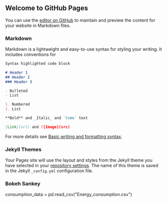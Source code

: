 ## Welcome to GitHub Pages

You can use the [editor on GitHub](https://github.com/gloriadli/NetZero2050/edit/gh-pages/index.md) to maintain and preview the content for your website in Markdown files.
### Markdown

Markdown is a lightweight and easy-to-use syntax for styling your writing. It includes conventions for

```markdown
Syntax highlighted code block

# Header 1
## Header 2
### Header 3

- Bulleted
- List

1. Numbered
2. List

**Bold** and _Italic_ and `Code` text

[Link](url) and ![Image](src)
```

For more details see [Basic writing and formatting syntax](https://docs.github.com/en/github/writing-on-github/getting-started-with-writing-and-formatting-on-github/basic-writing-and-formatting-syntax).

### Jekyll Themes

Your Pages site will use the layout and styles from the Jekyll theme you have selected in your [repository settings](https://github.com/gloriadli/NetZero2050/settings/pages). The name of this theme is saved in the Jekyll `_config.yml` configuration file.

### Bokeh Sankey 

consumption_data = pd.read_csv("Energy_consumption.csv")

